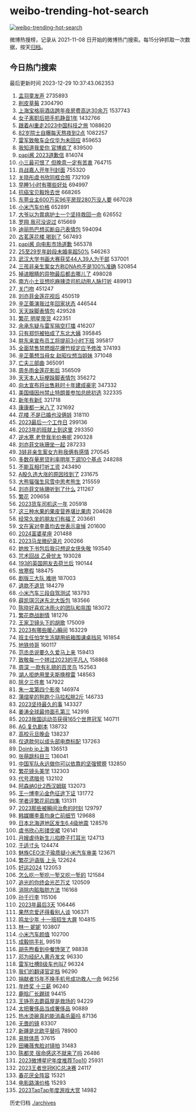 # weibo-trending-hot-search

[![weibo-trending-hot-search](https://github.com/ameizi/weibo-trending-hot-search/actions/workflows/ci.yml/badge.svg)](https://github.com/ameizi/weibo-trending-hot-search/actions/workflows/ci.yml)

微博热搜榜，记录从 2021-11-08 日开始的微博热门搜索。每15分钟抓取一次数据，按天[归档](./archives)。

## 今日热门搜索

<!-- BEGIN --> 
最后更新时间 2023-12-29 10:37:43.062353 
1. [孟羽童发声](https://s.weibo.com/weibo?q=%23%E5%AD%9F%E7%BE%BD%E7%AB%A5%E5%8F%91%E5%A3%B0%23&t=31&band_rank=4&Refer=top) 2735893
1. [削皮草莓](https://s.weibo.com/weibo?q=%E5%89%8A%E7%9A%AE%E8%8D%89%E8%8E%93&t=31&band_rank=1&Refer=top) 2304790
1. [上海宝格丽酒店跨年夜房费高达30余万](https://s.weibo.com/weibo?q=%23%E4%B8%8A%E6%B5%B7%E5%AE%9D%E6%A0%BC%E4%B8%BD%E9%85%92%E5%BA%97%E8%B7%A8%E5%B9%B4%E5%A4%9C%E6%88%BF%E8%B4%B9%E9%AB%98%E8%BE%BE30%E4%BD%99%E4%B8%87%23&t=31&band_rank=13&Refer=top) 1537743
1. [女子离职后把手机静音1年](https://s.weibo.com/weibo?q=%23%E5%A5%B3%E5%AD%90%E7%A6%BB%E8%81%8C%E5%90%8E%E6%8A%8A%E6%89%8B%E6%9C%BA%E9%9D%99%E9%9F%B31%E5%B9%B4%23&t=31&band_rank=1&Refer=top) 1432766
1. [跟着AI重走2023中国科技之旅](https://s.weibo.com/weibo?q=%23%E8%B7%9F%E7%9D%80AI%E9%87%8D%E8%B5%B02023%E4%B8%AD%E5%9B%BD%E7%A7%91%E6%8A%80%E4%B9%8B%E6%97%85%23&t=31&band_rank=3&Refer=top) 1088620
1. [82岁院士自曝每天熬夜到2点](https://s.weibo.com/weibo?q=%2382%E5%B2%81%E9%99%A2%E5%A3%AB%E8%87%AA%E6%9B%9D%E6%AF%8F%E5%A4%A9%E7%86%AC%E5%A4%9C%E5%88%B02%E7%82%B9%23&t=31&band_rank=26&Refer=top) 1082257
1. [雷军致敬车企仅华为未回应](https://s.weibo.com/weibo?q=%23%E9%9B%B7%E5%86%9B%E8%87%B4%E6%95%AC%E8%BD%A6%E4%BC%81%E4%BB%85%E5%8D%8E%E4%B8%BA%E6%9C%AA%E5%9B%9E%E5%BA%94%23&t=31&band_rank=31&Refer=top) 859653
1. [我知道我爱你 官博疯了](https://s.weibo.com/weibo?q=%E6%88%91%E7%9F%A5%E9%81%93%E6%88%91%E7%88%B1%E4%BD%A0%20%E5%AE%98%E5%8D%9A%E7%96%AF%E4%BA%86&t=31&band_rank=2&Refer=top) 839500
1. [papi酱 2023道歉信](https://s.weibo.com/weibo?q=papi%E9%85%B1%202023%E9%81%93%E6%AD%89%E4%BF%A1&t=31&band_rank=4&Refer=top) 814074
1. [小三最可恨了 但晚意一定有苦衷](https://s.weibo.com/weibo?q=%E5%B0%8F%E4%B8%89%E6%9C%80%E5%8F%AF%E6%81%A8%E4%BA%86%20%E4%BD%86%E6%99%9A%E6%84%8F%E4%B8%80%E5%AE%9A%E6%9C%89%E8%8B%A6%E8%A1%B7&t=31&band_rank=5&Refer=top) 764715
1. [肖战嘉人开年刊封面](https://s.weibo.com/weibo?q=%E8%82%96%E6%88%98%E5%98%89%E4%BA%BA%E5%BC%80%E5%B9%B4%E5%88%8A%E5%B0%81%E9%9D%A2&t=31&band_rank=8&Refer=top) 755320
1. [关晓彤虞书欣同框合照](https://s.weibo.com/weibo?q=%23%E5%85%B3%E6%99%93%E5%BD%A4%E8%99%9E%E4%B9%A6%E6%AC%A3%E5%90%8C%E6%A1%86%E5%90%88%E7%85%A7%23&t=31&band_rank=10&Refer=top) 732109
1. [早睡1小时有哪些好处](https://s.weibo.com/weibo?q=%23%E6%97%A9%E7%9D%A11%E5%B0%8F%E6%97%B6%E6%9C%89%E5%93%AA%E4%BA%9B%E5%A5%BD%E5%A4%84%23&t=31&band_rank=21&Refer=top) 694997
1. [抗癌宝贝毅玲去世](https://s.weibo.com/weibo?q=%23%E6%8A%97%E7%99%8C%E5%AE%9D%E8%B4%9D%E6%AF%85%E7%8E%B2%E5%8E%BB%E4%B8%96%23&t=31&band_rank=5&Refer=top) 668265
1. [东莞业主600万买96平房现280万没人要](https://s.weibo.com/weibo?q=%23%E4%B8%9C%E8%8E%9E%E4%B8%9A%E4%B8%BB600%E4%B8%87%E4%B9%B096%E5%B9%B3%E6%88%BF%E7%8E%B0280%E4%B8%87%E6%B2%A1%E4%BA%BA%E8%A6%81%23&t=31&band_rank=8&Refer=top) 667028
1. [小米汽车价格](https://s.weibo.com/weibo?q=%E5%B0%8F%E7%B1%B3%E6%B1%BD%E8%BD%A6%E4%BB%B7%E6%A0%BC&t=31&band_rank=6&Refer=top) 652891
1. [大爷以为胃病护士一个坚持救回一命](https://s.weibo.com/weibo?q=%23%E5%A4%A7%E7%88%B7%E4%BB%A5%E4%B8%BA%E8%83%83%E7%97%85%E6%8A%A4%E5%A3%AB%E4%B8%80%E4%B8%AA%E5%9D%9A%E6%8C%81%E6%95%91%E5%9B%9E%E4%B8%80%E5%91%BD%23&t=31&band_rank=39&Refer=top) 626552
1. [罗翔 我可没说过](https://s.weibo.com/weibo?q=%E7%BD%97%E7%BF%94%20%E6%88%91%E5%8F%AF%E6%B2%A1%E8%AF%B4%E8%BF%87&t=31&band_rank=7&Refer=top) 615669
1. [迪丽热巴想买断自己表情包](https://s.weibo.com/weibo?q=%E8%BF%AA%E4%B8%BD%E7%83%AD%E5%B7%B4%E6%83%B3%E4%B9%B0%E6%96%AD%E8%87%AA%E5%B7%B1%E8%A1%A8%E6%83%85%E5%8C%85&t=31&band_rank=8&Refer=top) 594094
1. [古茗莲花楼 喝到了](https://s.weibo.com/weibo?q=%E5%8F%A4%E8%8C%97%E8%8E%B2%E8%8A%B1%E6%A5%BC%20%E5%96%9D%E5%88%B0%E4%BA%86&t=31&band_rank=11&Refer=top) 567493
1. [papi酱 向电影市场道歉](https://s.weibo.com/weibo?q=papi%E9%85%B1%20%E5%90%91%E7%94%B5%E5%BD%B1%E5%B8%82%E5%9C%BA%E9%81%93%E6%AD%89&t=31&band_rank=46&Refer=top) 565378
1. [25至29岁年龄段未婚率超50%](https://s.weibo.com/weibo?q=%2325%E8%87%B329%E5%B2%81%E5%B9%B4%E9%BE%84%E6%AE%B5%E6%9C%AA%E5%A9%9A%E7%8E%87%E8%B6%8550%25%23&t=31&band_rank=9&Refer=top) 546263
1. [武汉大学书画大赛获奖44人39人为干部](https://s.weibo.com/weibo?q=%23%E6%AD%A6%E6%B1%89%E5%A4%A7%E5%AD%A6%E4%B9%A6%E7%94%BB%E5%A4%A7%E8%B5%9B%E8%8E%B7%E5%A5%9644%E4%BA%BA39%E4%BA%BA%E4%B8%BA%E5%B9%B2%E9%83%A8%23&t=31&band_rank=14&Refer=top) 537001
1. [三孩非亲生案女方称DNA也不是100%准确](https://s.weibo.com/weibo?q=%23%E4%B8%89%E5%AD%A9%E9%9D%9E%E4%BA%B2%E7%94%9F%E6%A1%88%E5%A5%B3%E6%96%B9%E7%A7%B0DNA%E4%B9%9F%E4%B8%8D%E6%98%AF100%25%E5%87%86%E7%A1%AE%23&t=31&band_rank=38&Refer=top) 520854
1. [掉进眼睛的异物最后都去哪儿了](https://s.weibo.com/weibo?q=%E6%8E%89%E8%BF%9B%E7%9C%BC%E7%9D%9B%E7%9A%84%E5%BC%82%E7%89%A9%E6%9C%80%E5%90%8E%E9%83%BD%E5%8E%BB%E5%93%AA%E5%84%BF%E4%BA%86&t=31&band_rank=13&Refer=top) 498028
1. [南方小土豆想吃麻辣烫司机动用人脉打听](https://s.weibo.com/weibo?q=%23%E5%8D%97%E6%96%B9%E5%B0%8F%E5%9C%9F%E8%B1%86%E6%83%B3%E5%90%83%E9%BA%BB%E8%BE%A3%E7%83%AB%E5%8F%B8%E6%9C%BA%E5%8A%A8%E7%94%A8%E4%BA%BA%E8%84%89%E6%89%93%E5%90%AC%23&t=31&band_rank=19&Refer=top) 489913
1. [关门吻](https://s.weibo.com/weibo?q=%E5%85%B3%E9%97%A8%E5%90%BB&t=31&band_rank=11&Refer=top) 451247
1. [刘亦菲金莲花视后](https://s.weibo.com/weibo?q=%E5%88%98%E4%BA%A6%E8%8F%B2%E9%87%91%E8%8E%B2%E8%8A%B1%E8%A7%86%E5%90%8E&t=31&band_rank=12&Refer=top) 450519
1. [辛芷蕾演我过年回家状态](https://s.weibo.com/weibo?q=%E8%BE%9B%E8%8A%B7%E8%95%BE%E6%BC%94%E6%88%91%E8%BF%87%E5%B9%B4%E5%9B%9E%E5%AE%B6%E7%8A%B6%E6%80%81&t=31&band_rank=12&Refer=top) 446544
1. [天天跺脚表情包](https://s.weibo.com/weibo?q=%E5%A4%A9%E5%A4%A9%E8%B7%BA%E8%84%9A%E8%A1%A8%E6%83%85%E5%8C%85&t=31&band_rank=14&Refer=top) 429528
1. [繁花 明星带货](https://s.weibo.com/weibo?q=%E7%B9%81%E8%8A%B1%20%E6%98%8E%E6%98%9F%E5%B8%A6%E8%B4%A7&t=31&band_rank=12&Refer=top) 422351
1. [余承东疑与雷军隔空打擂](https://s.weibo.com/weibo?q=%23%E4%BD%99%E6%89%BF%E4%B8%9C%E7%96%91%E4%B8%8E%E9%9B%B7%E5%86%9B%E9%9A%94%E7%A9%BA%E6%89%93%E6%93%82%23&t=31&band_rank=23&Refer=top) 416207
1. [只有郑恺被拍成了东北大姨](https://s.weibo.com/weibo?q=%E5%8F%AA%E6%9C%89%E9%83%91%E6%81%BA%E8%A2%AB%E6%8B%8D%E6%88%90%E4%BA%86%E4%B8%9C%E5%8C%97%E5%A4%A7%E5%A7%A8&t=31&band_rank=22&Refer=top) 395845
1. [胖东来宣布员工将提前3小时下班](https://s.weibo.com/weibo?q=%23%E8%83%96%E4%B8%9C%E6%9D%A5%E5%AE%A3%E5%B8%83%E5%91%98%E5%B7%A5%E5%B0%86%E6%8F%90%E5%89%8D3%E5%B0%8F%E6%97%B6%E4%B8%8B%E7%8F%AD%23&t=31&band_rank=15&Refer=top) 395817
1. [全面禁售禁燃烟花爆竹规定应予修改](https://s.weibo.com/weibo?q=%23%E5%85%A8%E9%9D%A2%E7%A6%81%E5%94%AE%E7%A6%81%E7%87%83%E7%83%9F%E8%8A%B1%E7%88%86%E7%AB%B9%E8%A7%84%E5%AE%9A%E5%BA%94%E4%BA%88%E4%BF%AE%E6%94%B9%23&t=31&band_rank=19&Refer=top) 374193
1. [辛芷蕾想当母女 赵昭仪想当姐妹](https://s.weibo.com/weibo?q=%E8%BE%9B%E8%8A%B7%E8%95%BE%E6%83%B3%E5%BD%93%E6%AF%8D%E5%A5%B3%20%E8%B5%B5%E6%98%AD%E4%BB%AA%E6%83%B3%E5%BD%93%E5%A7%90%E5%A6%B9&t=31&band_rank=32&Refer=top) 371048
1. [亡夫三部曲](https://s.weibo.com/weibo?q=%E4%BA%A1%E5%A4%AB%E4%B8%89%E9%83%A8%E6%9B%B2&t=31&band_rank=22&Refer=top) 365091
1. [周冬雨金莲花影后](https://s.weibo.com/weibo?q=%23%E5%91%A8%E5%86%AC%E9%9B%A8%E9%87%91%E8%8E%B2%E8%8A%B1%E5%BD%B1%E5%90%8E%23&t=31&band_rank=16&Refer=top) 356509
1. [天天本人玩梗跺脚表情包](https://s.weibo.com/weibo?q=%E5%A4%A9%E5%A4%A9%E6%9C%AC%E4%BA%BA%E7%8E%A9%E6%A2%97%E8%B7%BA%E8%84%9A%E8%A1%A8%E6%83%85%E5%8C%85&t=31&band_rank=26&Refer=top) 356272
1. [向太宣布将出售耗时十年建成豪宅](https://s.weibo.com/weibo?q=%23%E5%90%91%E5%A4%AA%E5%AE%A3%E5%B8%83%E5%B0%86%E5%87%BA%E5%94%AE%E8%80%97%E6%97%B6%E5%8D%81%E5%B9%B4%E5%BB%BA%E6%88%90%E8%B1%AA%E5%AE%85%23&t=31&band_rank=28&Refer=top) 347332
1. [美国缅因州禁止特朗普参加总统初选](https://s.weibo.com/weibo?q=%23%E7%BE%8E%E5%9B%BD%E7%BC%85%E5%9B%A0%E5%B7%9E%E7%A6%81%E6%AD%A2%E7%89%B9%E6%9C%97%E6%99%AE%E5%8F%82%E5%8A%A0%E6%80%BB%E7%BB%9F%E5%88%9D%E9%80%89%23&t=31&band_rank=40&Refer=top) 322335
1. [新年有新E](https://s.weibo.com/weibo?q=%23%E6%96%B0%E5%B9%B4%E6%9C%89%E6%96%B0E%23&t=31&band_rank=20&Refer=top) 321718
1. [康康都一米八了](https://s.weibo.com/weibo?q=%E5%BA%B7%E5%BA%B7%E9%83%BD%E4%B8%80%E7%B1%B3%E5%85%AB%E4%BA%86&t=31&band_rank=17&Refer=top) 321692
1. [花楼 不是已婚也没俩娃](https://s.weibo.com/weibo?q=%E8%8A%B1%E6%A5%BC%20%E4%B8%8D%E6%98%AF%E5%B7%B2%E5%A9%9A%E4%B9%9F%E6%B2%A1%E4%BF%A9%E5%A8%83&t=31&band_rank=20&Refer=top) 318110
1. [2023最后一个工作日](https://s.weibo.com/weibo?q=%232023%E6%9C%80%E5%90%8E%E4%B8%80%E4%B8%AA%E5%B7%A5%E4%BD%9C%E6%97%A5%23&t=31&band_rank=11&Refer=top) 299136
1. [2023年的班就上到这里](https://s.weibo.com/weibo?q=%232023%E5%B9%B4%E7%9A%84%E7%8F%AD%E5%B0%B1%E4%B8%8A%E5%88%B0%E8%BF%99%E9%87%8C%23&t=31&band_rank=16&Refer=top) 293350
1. [逆水寒 老登我半价券呢](https://s.weibo.com/weibo?q=%E9%80%86%E6%B0%B4%E5%AF%92%20%E8%80%81%E7%99%BB%E6%88%91%E5%8D%8A%E4%BB%B7%E5%88%B8%E5%91%A2&t=31&band_rank=22&Refer=top) 290328
1. [刘亦菲文咏珊坐一起](https://s.weibo.com/weibo?q=%23%E5%88%98%E4%BA%A6%E8%8F%B2%E6%96%87%E5%92%8F%E7%8F%8A%E5%9D%90%E4%B8%80%E8%B5%B7%23&t=31&band_rank=18&Refer=top) 287233
1. [3娃非亲生案女方称我俩有感情](https://s.weibo.com/weibo?q=%233%E5%A8%83%E9%9D%9E%E4%BA%B2%E7%94%9F%E6%A1%88%E5%A5%B3%E6%96%B9%E7%A7%B0%E6%88%91%E4%BF%A9%E6%9C%89%E6%84%9F%E6%83%85%23&t=31&band_rank=25&Refer=top) 270545
1. [多数存量房贷利率明年下调10个基点](https://s.weibo.com/weibo?q=%23%E5%A4%9A%E6%95%B0%E5%AD%98%E9%87%8F%E6%88%BF%E8%B4%B7%E5%88%A9%E7%8E%87%E6%98%8E%E5%B9%B4%E4%B8%8B%E8%B0%8310%E4%B8%AA%E5%9F%BA%E7%82%B9%23&t=31&band_rank=23&Refer=top) 248288
1. [不能互相打听工资](https://s.weibo.com/weibo?q=%E4%B8%8D%E8%83%BD%E4%BA%92%E7%9B%B8%E6%89%93%E5%90%AC%E5%B7%A5%E8%B5%84&t=31&band_rank=23&Refer=top) 243490
1. [A股久违大涨的原因找到了](https://s.weibo.com/weibo?q=%23A%E8%82%A1%E4%B9%85%E8%BF%9D%E5%A4%A7%E6%B6%A8%E7%9A%84%E5%8E%9F%E5%9B%A0%E6%89%BE%E5%88%B0%E4%BA%86%23&t=31&band_rank=19&Refer=top) 231675
1. [大熊猫强生风雪中思考熊生](https://s.weibo.com/weibo?q=%23%E5%A4%A7%E7%86%8A%E7%8C%AB%E5%BC%BA%E7%94%9F%E9%A3%8E%E9%9B%AA%E4%B8%AD%E6%80%9D%E8%80%83%E7%86%8A%E7%94%9F%23&t=31&band_rank=24&Refer=top) 215559
1. [刘亦菲文咏珊听到了什么](https://s.weibo.com/weibo?q=%E5%88%98%E4%BA%A6%E8%8F%B2%E6%96%87%E5%92%8F%E7%8F%8A%E5%90%AC%E5%88%B0%E4%BA%86%E4%BB%80%E4%B9%88&t=31&band_rank=28&Refer=top) 211267
1. [繁花](https://s.weibo.com/weibo?q=%E7%B9%81%E8%8A%B1&t=31&band_rank=25&Refer=top) 209658
1. [2023货车司机这一年](https://s.weibo.com/weibo?q=%232023%E8%B4%A7%E8%BD%A6%E5%8F%B8%E6%9C%BA%E8%BF%99%E4%B8%80%E5%B9%B4%23&t=31&band_rank=26&Refer=top) 205918
1. [这三种水果的果皮营养堪比果肉](https://s.weibo.com/weibo?q=%23%E8%BF%99%E4%B8%89%E7%A7%8D%E6%B0%B4%E6%9E%9C%E7%9A%84%E6%9E%9C%E7%9A%AE%E8%90%A5%E5%85%BB%E5%A0%AA%E6%AF%94%E6%9E%9C%E8%82%89%23&t=31&band_rank=27&Refer=top) 204628
1. [经常久坐的朋友们有福了](https://s.weibo.com/weibo?q=%E7%BB%8F%E5%B8%B8%E4%B9%85%E5%9D%90%E7%9A%84%E6%9C%8B%E5%8F%8B%E4%BB%AC%E6%9C%89%E7%A6%8F%E4%BA%86&t=31&band_rank=26&Refer=top) 203661
1. [文在寅对李善均去世表示哀悼](https://s.weibo.com/weibo?q=%23%E6%96%87%E5%9C%A8%E5%AF%85%E5%AF%B9%E6%9D%8E%E5%96%84%E5%9D%87%E5%8E%BB%E4%B8%96%E8%A1%A8%E7%A4%BA%E5%93%80%E6%82%BC%23&t=31&band_rank=20&Refer=top) 201600
1. [2024富婆星座](https://s.weibo.com/weibo?q=2024%E5%AF%8C%E5%A9%86%E6%98%9F%E5%BA%A7&t=31&band_rank=21&Refer=top) 201488
1. [2023马龙微纪录片](https://s.weibo.com/weibo?q=%232023%E9%A9%AC%E9%BE%99%E5%BE%AE%E7%BA%AA%E5%BD%95%E7%89%87%23&t=31&band_rank=27&Refer=top) 200266
1. [她放下书包后我只想说女侠失敬](https://s.weibo.com/weibo?q=%23%E5%A5%B9%E6%94%BE%E4%B8%8B%E4%B9%A6%E5%8C%85%E5%90%8E%E6%88%91%E5%8F%AA%E6%83%B3%E8%AF%B4%E5%A5%B3%E4%BE%A0%E5%A4%B1%E6%95%AC%23&t=31&band_rank=28&Refer=top) 193540
1. [咒术回战 乙骨忧太](https://s.weibo.com/weibo?q=%E5%92%92%E6%9C%AF%E5%9B%9E%E6%88%98%20%E4%B9%99%E9%AA%A8%E5%BF%A7%E5%A4%AA&t=31&band_rank=29&Refer=top) 193028
1. [193的英国网友去荷兰后](https://s.weibo.com/weibo?q=193%E7%9A%84%E8%8B%B1%E5%9B%BD%E7%BD%91%E5%8F%8B%E5%8E%BB%E8%8D%B7%E5%85%B0%E5%90%8E&t=31&band_rank=31&Refer=top) 190144
1. [放寒假](https://s.weibo.com/weibo?q=%E6%94%BE%E5%AF%92%E5%81%87&t=31&band_rank=30&Refer=top) 188475
1. [剧版三大队 难哄](https://s.weibo.com/weibo?q=%E5%89%A7%E7%89%88%E4%B8%89%E5%A4%A7%E9%98%9F%20%E9%9A%BE%E5%93%84&t=31&band_rank=31&Refer=top) 187003
1. [退款不退货](https://s.weibo.com/weibo?q=%E9%80%80%E6%AC%BE%E4%B8%8D%E9%80%80%E8%B4%A7&t=31&band_rank=23&Refer=top) 184279
1. [小米汽车三段自驾测试](https://s.weibo.com/weibo?q=%E5%B0%8F%E7%B1%B3%E6%B1%BD%E8%BD%A6%E4%B8%89%E6%AE%B5%E8%87%AA%E9%A9%BE%E6%B5%8B%E8%AF%95&t=31&band_rank=32&Refer=top) 183793
1. [薛凯琪沉迷东北大饭包](https://s.weibo.com/weibo?q=%23%E8%96%9B%E5%87%AF%E7%90%AA%E6%B2%89%E8%BF%B7%E4%B8%9C%E5%8C%97%E5%A4%A7%E9%A5%AD%E5%8C%85%23&t=31&band_rank=37&Refer=top) 183566
1. [陈晓好喜欢冰雨火的团队和氛围](https://s.weibo.com/weibo?q=%E9%99%88%E6%99%93%E5%A5%BD%E5%96%9C%E6%AC%A2%E5%86%B0%E9%9B%A8%E7%81%AB%E7%9A%84%E5%9B%A2%E9%98%9F%E5%92%8C%E6%B0%9B%E5%9B%B4&t=31&band_rank=33&Refer=top) 183072
1. [繁花商战剧情](https://s.weibo.com/weibo?q=%E7%B9%81%E8%8A%B1%E5%95%86%E6%88%98%E5%89%A7%E6%83%85&t=31&band_rank=24&Refer=top) 181276
1. [王家卫镜头下的胡歌](https://s.weibo.com/weibo?q=%E7%8E%8B%E5%AE%B6%E5%8D%AB%E9%95%9C%E5%A4%B4%E4%B8%8B%E7%9A%84%E8%83%A1%E6%AD%8C&t=31&band_rank=36&Refer=top) 175009
1. [2023有哪些暖心瞬间](https://s.weibo.com/weibo?q=%232023%E6%9C%89%E5%93%AA%E4%BA%9B%E6%9A%96%E5%BF%83%E7%9E%AC%E9%97%B4%23&t=31&band_rank=33&Refer=top) 163229
1. [班主任怕学生冻腿用纸箱围课桌挡风](https://s.weibo.com/weibo?q=%23%E7%8F%AD%E4%B8%BB%E4%BB%BB%E6%80%95%E5%AD%A6%E7%94%9F%E5%86%BB%E8%85%BF%E7%94%A8%E7%BA%B8%E7%AE%B1%E5%9B%B4%E8%AF%BE%E6%A1%8C%E6%8C%A1%E9%A3%8E%23&t=31&band_rank=36&Refer=top) 161854
1. [地铁帅哥](https://s.weibo.com/weibo?q=%E5%9C%B0%E9%93%81%E5%B8%85%E5%93%A5&t=31&band_rank=31&Refer=top) 160117
1. [范丞丞说要久久爱马上来](https://s.weibo.com/weibo?q=%23%E8%8C%83%E4%B8%9E%E4%B8%9E%E8%AF%B4%E8%A6%81%E4%B9%85%E4%B9%85%E7%88%B1%E9%A9%AC%E4%B8%8A%E6%9D%A5%23&t=31&band_rank=41&Refer=top) 159413
1. [致敬每一个拼过2023的平凡人](https://s.weibo.com/weibo?q=%23%E8%87%B4%E6%95%AC%E6%AF%8F%E4%B8%80%E4%B8%AA%E6%8B%BC%E8%BF%872023%E7%9A%84%E5%B9%B3%E5%87%A1%E4%BA%BA%23&t=31&band_rank=17&Refer=top) 158868
1. [周深 一款有礼貌的百灵鸟](https://s.weibo.com/weibo?q=%E5%91%A8%E6%B7%B1%20%E4%B8%80%E6%AC%BE%E6%9C%89%E7%A4%BC%E8%B2%8C%E7%9A%84%E7%99%BE%E7%81%B5%E9%B8%9F&t=31&band_rank=40&Refer=top) 152563
1. [湖人拒绝用里夫斯换穆雷](https://s.weibo.com/weibo?q=%23%E6%B9%96%E4%BA%BA%E6%8B%92%E7%BB%9D%E7%94%A8%E9%87%8C%E5%A4%AB%E6%96%AF%E6%8D%A2%E7%A9%86%E9%9B%B7%23&t=31&band_rank=38&Refer=top) 148563
1. [除夕三件套](https://s.weibo.com/weibo?q=%E9%99%A4%E5%A4%95%E4%B8%89%E4%BB%B6%E5%A5%97&t=31&band_rank=25&Refer=top) 147922
1. [朱一龙第四个影帝](https://s.weibo.com/weibo?q=%23%E6%9C%B1%E4%B8%80%E9%BE%99%E7%AC%AC%E5%9B%9B%E4%B8%AA%E5%BD%B1%E5%B8%9D%23&t=31&band_rank=26&Refer=top) 146974
1. [蒲熠星的狗跑个马拉松胖2斤](https://s.weibo.com/weibo?q=%E8%92%B2%E7%86%A0%E6%98%9F%E7%9A%84%E7%8B%97%E8%B7%91%E4%B8%AA%E9%A9%AC%E6%8B%89%E6%9D%BE%E8%83%962%E6%96%A4&t=31&band_rank=50&Refer=top) 146733
1. [2023坚持最久的事](https://s.weibo.com/weibo?q=2023%E5%9D%9A%E6%8C%81%E6%9C%80%E4%B9%85%E7%9A%84%E4%BA%8B&t=31&band_rank=41&Refer=top) 143327
1. [姜涛全球最帅面孔第三](https://s.weibo.com/weibo?q=%23%E5%A7%9C%E6%B6%9B%E5%85%A8%E7%90%83%E6%9C%80%E5%B8%85%E9%9D%A2%E5%AD%94%E7%AC%AC%E4%B8%89%23&t=31&band_rank=27&Refer=top) 142916
1. [2023我国运动员获得165个世界冠军](https://s.weibo.com/weibo?q=%232023%E6%88%91%E5%9B%BD%E8%BF%90%E5%8A%A8%E5%91%98%E8%8E%B7%E5%BE%97165%E4%B8%AA%E4%B8%96%E7%95%8C%E5%86%A0%E5%86%9B%23&t=31&band_rank=37&Refer=top) 140711
1. [AG 复仇剧本](https://s.weibo.com/weibo?q=AG%20%E5%A4%8D%E4%BB%87%E5%89%A7%E6%9C%AC&t=31&band_rank=42&Refer=top) 138732
1. [高校元旦晚会](https://s.weibo.com/weibo?q=%E9%AB%98%E6%A0%A1%E5%85%83%E6%97%A6%E6%99%9A%E4%BC%9A&t=31&band_rank=39&Refer=top) 138237
1. [仅退款何以成头部电商标配](https://s.weibo.com/weibo?q=%23%E4%BB%85%E9%80%80%E6%AC%BE%E4%BD%95%E4%BB%A5%E6%88%90%E5%A4%B4%E9%83%A8%E7%94%B5%E5%95%86%E6%A0%87%E9%85%8D%23&t=31&band_rank=49&Refer=top) 137263
1. [Doinb ip上海](https://s.weibo.com/weibo?q=Doinb%20ip%E4%B8%8A%E6%B5%B7&t=31&band_rank=29&Refer=top) 136513
1. [张萌跳科目三](https://s.weibo.com/weibo?q=%E5%BC%A0%E8%90%8C%E8%B7%B3%E7%A7%91%E7%9B%AE%E4%B8%89&t=31&band_rank=43&Refer=top) 136041
1. [中国军队永远做你可以依靠的坚强臂膀](https://s.weibo.com/weibo?q=%23%E4%B8%AD%E5%9B%BD%E5%86%9B%E9%98%9F%E6%B0%B8%E8%BF%9C%E5%81%9A%E4%BD%A0%E5%8F%AF%E4%BB%A5%E4%BE%9D%E9%9D%A0%E7%9A%84%E5%9D%9A%E5%BC%BA%E8%87%82%E8%86%80%23&t=31&band_rank=30&Refer=top) 132850
1. [繁花镜头美学](https://s.weibo.com/weibo?q=%23%E7%B9%81%E8%8A%B1%E9%95%9C%E5%A4%B4%E7%BE%8E%E5%AD%A6%23&t=31&band_rank=44&Refer=top) 132303
1. [代号鸢暗号](https://s.weibo.com/weibo?q=%E4%BB%A3%E5%8F%B7%E9%B8%A2%E6%9A%97%E5%8F%B7&t=31&band_rank=45&Refer=top) 132102
1. [阿森纳0比2西汉姆联](https://s.weibo.com/weibo?q=%23%E9%98%BF%E6%A3%AE%E7%BA%B30%E6%AF%942%E8%A5%BF%E6%B1%89%E5%A7%86%E8%81%94%23&t=31&band_rank=26&Refer=top) 132073
1. [王一博李沁金色征途下证](https://s.weibo.com/weibo?q=%23%E7%8E%8B%E4%B8%80%E5%8D%9A%E6%9D%8E%E6%B2%81%E9%87%91%E8%89%B2%E5%BE%81%E9%80%94%E4%B8%8B%E8%AF%81%23&t=31&band_rank=31&Refer=top) 131772
1. [学者评繁花前四集](https://s.weibo.com/weibo?q=%23%E5%AD%A6%E8%80%85%E8%AF%84%E7%B9%81%E8%8A%B1%E5%89%8D%E5%9B%9B%E9%9B%86%23&t=31&band_rank=32&Refer=top) 131311
1. [2023那些被瞬间治愈的时刻](https://s.weibo.com/weibo?q=%232023%E9%82%A3%E4%BA%9B%E8%A2%AB%E7%9E%AC%E9%97%B4%E6%B2%BB%E6%84%88%E7%9A%84%E6%97%B6%E5%88%BB%23&t=31&band_rank=46&Refer=top) 129797
1. [韩媒曝李善均身亡前细节](https://s.weibo.com/weibo?q=%23%E9%9F%A9%E5%AA%92%E6%9B%9D%E6%9D%8E%E5%96%84%E5%9D%87%E8%BA%AB%E4%BA%A1%E5%89%8D%E7%BB%86%E8%8A%82%23&t=31&band_rank=33&Refer=top) 129688
1. [日本北海道地区发生6.4级地震](https://s.weibo.com/weibo?q=%23%E6%97%A5%E6%9C%AC%E5%8C%97%E6%B5%B7%E9%81%93%E5%9C%B0%E5%8C%BA%E5%8F%91%E7%94%9F6.4%E7%BA%A7%E5%9C%B0%E9%9C%87%23&t=31&band_rank=34&Refer=top) 128576
1. [虞书欣心形镂空裙](https://s.weibo.com/weibo?q=%23%E8%99%9E%E4%B9%A6%E6%AC%A3%E5%BF%83%E5%BD%A2%E9%95%82%E7%A9%BA%E8%A3%99%23&t=31&band_rank=35&Refer=top) 126141
1. [月嫂虐待新生儿掐脖子打耳光](https://s.weibo.com/weibo?q=%23%E6%9C%88%E5%AB%82%E8%99%90%E5%BE%85%E6%96%B0%E7%94%9F%E5%84%BF%E6%8E%90%E8%84%96%E5%AD%90%E6%89%93%E8%80%B3%E5%85%89%23&t=31&band_rank=36&Refer=top) 124713
1. [于适寸头](https://s.weibo.com/weibo?q=%23%E4%BA%8E%E9%80%82%E5%AF%B8%E5%A4%B4%23&t=31&band_rank=37&Refer=top) 124474
1. [魅族CEO沈子瑜质疑小米汽车审美](https://s.weibo.com/weibo?q=%23%E9%AD%85%E6%97%8FCEO%E6%B2%88%E5%AD%90%E7%91%9C%E8%B4%A8%E7%96%91%E5%B0%8F%E7%B1%B3%E6%B1%BD%E8%BD%A6%E5%AE%A1%E7%BE%8E%23&t=31&band_rank=46&Refer=top) 123671
1. [繁花沪语版 上头](https://s.weibo.com/weibo?q=%E7%B9%81%E8%8A%B1%E6%B2%AA%E8%AF%AD%E7%89%88%20%E4%B8%8A%E5%A4%B4&t=31&band_rank=47&Refer=top) 122624
1. [好运2024](https://s.weibo.com/weibo?q=%E5%A5%BD%E8%BF%902024&t=31&band_rank=49&Refer=top) 122053
1. [怎么吃一堑吃一堑又吃一堑的](https://s.weibo.com/weibo?q=%E6%80%8E%E4%B9%88%E5%90%83%E4%B8%80%E5%A0%91%E5%90%83%E4%B8%80%E5%A0%91%E5%8F%88%E5%90%83%E4%B8%80%E5%A0%91%E7%9A%84&t=31&band_rank=50&Refer=top) 121584
1. [追光的你终会光芒万丈](https://s.weibo.com/weibo?q=%23%E8%BF%BD%E5%85%89%E7%9A%84%E4%BD%A0%E7%BB%88%E4%BC%9A%E5%85%89%E8%8A%92%E4%B8%87%E4%B8%88%23&t=31&band_rank=48&Refer=top) 120509
1. [消除内脏脂肪方法](https://s.weibo.com/weibo?q=%E6%B6%88%E9%99%A4%E5%86%85%E8%84%8F%E8%84%82%E8%82%AA%E6%96%B9%E6%B3%95&t=31&band_rank=48&Refer=top) 116168
1. [孙千行李](https://s.weibo.com/weibo?q=%E5%AD%99%E5%8D%83%E8%A1%8C%E6%9D%8E&t=31&band_rank=44&Refer=top) 115106
1. [2023年最后3天](https://s.weibo.com/weibo?q=%232023%E5%B9%B4%E6%9C%80%E5%90%8E3%E5%A4%A9%23&t=31&band_rank=46&Refer=top) 106446
1. [果然恋爱还得看别人谈](https://s.weibo.com/weibo?q=%E6%9E%9C%E7%84%B6%E6%81%8B%E7%88%B1%E8%BF%98%E5%BE%97%E7%9C%8B%E5%88%AB%E4%BA%BA%E8%B0%88&t=31&band_rank=40&Refer=top) 106371
1. [鸣龙少年 十一班招生大屏](https://s.weibo.com/weibo?q=%E9%B8%A3%E9%BE%99%E5%B0%91%E5%B9%B4%20%E5%8D%81%E4%B8%80%E7%8F%AD%E6%8B%9B%E7%94%9F%E5%A4%A7%E5%B1%8F&t=31&band_rank=41&Refer=top) 104815
1. [林一 妮妮](https://s.weibo.com/weibo?q=%E6%9E%97%E4%B8%80%20%E5%A6%AE%E5%A6%AE&t=31&band_rank=42&Refer=top) 103807
1. [小米汽车颜值](https://s.weibo.com/weibo?q=%E5%B0%8F%E7%B1%B3%E6%B1%BD%E8%BD%A6%E9%A2%9C%E5%80%BC&t=31&band_rank=43&Refer=top) 102700
1. [成毅拱手礼](https://s.weibo.com/weibo?q=%23%E6%88%90%E6%AF%85%E6%8B%B1%E6%89%8B%E7%A4%BC%23&t=31&band_rank=44&Refer=top) 99519
1. [胡先煦看到中餐馋哭了](https://s.weibo.com/weibo?q=%23%E8%83%A1%E5%85%88%E7%85%A6%E7%9C%8B%E5%88%B0%E4%B8%AD%E9%A4%90%E9%A6%8B%E5%93%AD%E4%BA%86%23&t=31&band_rank=48&Refer=top) 98838
1. [邓为经纪人黄卉发文](https://s.weibo.com/weibo?q=%E9%82%93%E4%B8%BA%E7%BB%8F%E7%BA%AA%E4%BA%BA%E9%BB%84%E5%8D%89%E5%8F%91%E6%96%87&t=31&band_rank=44&Refer=top) 96330
1. [雷军吐槽B级车也叫7](https://s.weibo.com/weibo?q=%23%E9%9B%B7%E5%86%9B%E5%90%90%E6%A7%BDB%E7%BA%A7%E8%BD%A6%E4%B9%9F%E5%8F%AB7%23&t=31&band_rank=45&Refer=top) 96324
1. [我们的翻译官定档](https://s.weibo.com/weibo?q=%E6%88%91%E4%BB%AC%E7%9A%84%E7%BF%BB%E8%AF%91%E5%AE%98%E5%AE%9A%E6%A1%A3&t=31&band_rank=47&Refer=top) 96290
1. [捐献者15年不换手机号成功救人一命](https://s.weibo.com/weibo?q=%23%E6%8D%90%E7%8C%AE%E8%80%8515%E5%B9%B4%E4%B8%8D%E6%8D%A2%E6%89%8B%E6%9C%BA%E5%8F%B7%E6%88%90%E5%8A%9F%E6%95%91%E4%BA%BA%E4%B8%80%E5%91%BD%23&t=31&band_rank=49&Refer=top) 96256
1. [年终奖 十三薪](https://s.weibo.com/weibo?q=%E5%B9%B4%E7%BB%88%E5%A5%96%20%E5%8D%81%E4%B8%89%E8%96%AA&t=31&band_rank=50&Refer=top) 96240
1. [鹿晗厂长踢球](https://s.weibo.com/weibo?q=%23%E9%B9%BF%E6%99%97%E5%8E%82%E9%95%BF%E8%B8%A2%E7%90%83%23&t=31&band_rank=39&Refer=top) 94415
1. [王铮亮去蘑菇屋是救场的](https://s.weibo.com/weibo?q=%23%E7%8E%8B%E9%93%AE%E4%BA%AE%E5%8E%BB%E8%98%91%E8%8F%87%E5%B1%8B%E6%98%AF%E6%95%91%E5%9C%BA%E7%9A%84%23&t=31&band_rank=49&Refer=top) 94229
1. [太把奢侈品当成奢侈品](https://s.weibo.com/weibo?q=%E5%A4%AA%E6%8A%8A%E5%A5%A2%E4%BE%88%E5%93%81%E5%BD%93%E6%88%90%E5%A5%A2%E4%BE%88%E5%93%81&t=31&band_rank=49&Refer=top) 90889
1. [热水烫碗真的能消毒杀菌吗](https://s.weibo.com/weibo?q=%23%E7%83%AD%E6%B0%B4%E7%83%AB%E7%A2%97%E7%9C%9F%E7%9A%84%E8%83%BD%E6%B6%88%E6%AF%92%E6%9D%80%E8%8F%8C%E5%90%97%23&t=31&band_rank=45&Refer=top) 87136
1. [无畏的镜](https://s.weibo.com/weibo?q=%E6%97%A0%E7%95%8F%E7%9A%84%E9%95%9C&t=31&band_rank=45&Refer=top) 83307
1. [新疆是北欧平替吗](https://s.weibo.com/weibo?q=%23%E6%96%B0%E7%96%86%E6%98%AF%E5%8C%97%E6%AC%A7%E5%B9%B3%E6%9B%BF%E5%90%97%23&t=31&band_rank=35&Refer=top) 78900
1. [易胖体质](https://s.weibo.com/weibo?q=%E6%98%93%E8%83%96%E4%BD%93%E8%B4%A8&t=31&band_rank=35&Refer=top) 37615
1. [田曦薇鬼脸对镜拍](https://s.weibo.com/weibo?q=%23%E7%94%B0%E6%9B%A6%E8%96%87%E9%AC%BC%E8%84%B8%E5%AF%B9%E9%95%9C%E6%8B%8D%23&t=31&band_rank=45&Refer=top) 31483
1. [陈都灵 宿命感这不就来了吗](https://s.weibo.com/weibo?q=%E9%99%88%E9%83%BD%E7%81%B5%20%E5%AE%BF%E5%91%BD%E6%84%9F%E8%BF%99%E4%B8%8D%E5%B0%B1%E6%9D%A5%E4%BA%86%E5%90%97&t=31&band_rank=44&Refer=top) 26486
1. [2023微博星IP年度推荐Top10](https://s.weibo.com/weibo?q=2023%E5%BE%AE%E5%8D%9A%E6%98%9FIP%E5%B9%B4%E5%BA%A6%E6%8E%A8%E8%8D%90Top10&t=31&band_rank=33&Refer=top) 25931
1. [2023王者世冠KIC总决赛](https://s.weibo.com/weibo?q=2023%E7%8E%8B%E8%80%85%E4%B8%96%E5%86%A0KIC%E6%80%BB%E5%86%B3%E8%B5%9B&t=31&band_rank=49&Refer=top) 24117
1. [春花厌全阵容](https://s.weibo.com/weibo?q=%23%E6%98%A5%E8%8A%B1%E5%8E%8C%E5%85%A8%E9%98%B5%E5%AE%B9%23&t=31&band_rank=47&Refer=top) 15321
1. [电影路演价格](https://s.weibo.com/weibo?q=%E7%94%B5%E5%BD%B1%E8%B7%AF%E6%BC%94%E4%BB%B7%E6%A0%BC&t=31&band_rank=48&Refer=top) 15293
1. [2023TapTap年度游戏大赏](https://s.weibo.com/weibo?q=%232023TapTap%E5%B9%B4%E5%BA%A6%E6%B8%B8%E6%88%8F%E5%A4%A7%E8%B5%8F%23&t=31&band_rank=50&Refer=top) 14982
<!-- END -->

历史归档 [./archives](./archives)

